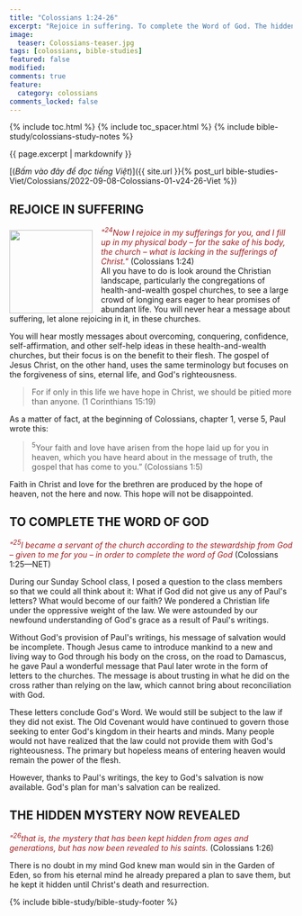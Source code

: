 ```yaml
---
title: "Colossians 1:24-26"
excerpt: "Rejoice in suffering. To complete the Word of God. The hidden mystery now revealed."
image:
  teaser: Colossians-teaser.jpg
tags: [colossians, bible-studies]
featured: false
modified:
comments: true
feature:
  category: colossians
comments_locked: false
---
```


{% include toc.html %}
{% include toc_spacer.html %}
{% include bible-study/colossians-study-notes %}

{{ page.excerpt | markdownify }}

[(<em>Bấm vào đây để đọc tiếng Việt</em>)]({{ site.url }}{% post_url bible-studies-Viet/Colossians/2022-09-08-Colossians-01-v24-26-Viet %})

## REJOICE IN SUFFERING
<div>
<p>
<img alt src="{{ site.url }}/assets/images/Colossians-teaser.jpg" style="border: 0px none; margin: 7px 15px 0px 0px; max-width: 100%; height: 148px; padding: 0px; float: left;">
<span style="color: rgb(159, 29, 33);"><i>"<sup>24</sup>Now I rejoice in my sufferings for you, and I fill up in my physical body – for the sake of his body, the church – what is lacking in the sufferings of Christ."</i></span> (Colossians 1:24)<br />All you have to do is look around the Christian landscape, particularly the congregations of health-and-wealth gospel churches, to see a large crowd of longing ears eager to hear promises of abundant life. You will never hear a message about suffering, let alone rejoicing in it, in these churches.
</p>
</div>
You will hear mostly messages about overcoming, conquering, confidence, self-affirmation, and other self-help ideas in these health-and-wealth churches, but their focus is on the benefit to their flesh. The gospel of Jesus Christ, on the other hand, uses the same terminology but focuses on the forgiveness of sins, eternal life, and God's righteousness.

> For if only in this life we have hope in Christ, we should be pitied more than anyone. (1 Corinthians 15:19)

As a matter of fact, at the beginning of Colossians, chapter 1, verse 5, Paul wrote this:

> <sup>5</sup>Your faith and love have arisen from the hope laid up for you in heaven, which you have heard about in the message of truth, the gospel that has come to you.” (Colossians 1:5)

Faith in Christ and love for the brethren are produced by the hope of heaven, not the here and now. This hope will not be disappointed.

## TO COMPLETE THE WORD OF GOD

<span style="color: rgb(159, 29, 33);">
<i>"<sup>25</sup>I became a servant of the church according to the stewardship from God – given to me for you – in order to complete the word of God</i></span> (Colossians 1:25—NET)

During our Sunday School class, I posed a question to the class members so that we could all think about it: What if God did not give us any of Paul's letters? What would become of our faith? We pondered a Christian life under the oppressive weight of the law. We were astounded by our newfound understanding of God's grace as a result of Paul's writings.

Without God's provision of Paul's writings, his message of salvation would be incomplete. Though Jesus came to introduce mankind to a new and living way to God through his body on the cross, on the road to Damascus, he gave Paul a wonderful message that Paul later wrote in the form of letters to the churches. The message is about trusting in what he did on the cross rather than relying on the law, which cannot bring about reconciliation with God.

These letters conclude God's Word. We would still be subject to the law if they did not exist. The Old Covenant would have continued to govern those seeking to enter God's kingdom in their hearts and minds. Many people would not have realized that the law could not provide them with God's righteousness. The primary but hopeless means of entering heaven would remain the power of the flesh.

However, thanks to Paul's writings, the key to God's salvation is now available. God's plan for man's salvation can be realized.

## THE HIDDEN MYSTERY NOW REVEALED

<span style="color: rgb(159, 29, 33);">
<i>"<sup>26</sup>that is, the mystery that has been kept hidden from ages and generations, but has now been revealed to his saints.</i></span> (Colossians 1:26)

There is no doubt in my mind God knew man would sin in the Garden of Eden, so from his eternal mind he already prepared a plan to save them, but he kept it hidden until Christ's death and resurrection.

{% include bible-study/bible-study-footer %}

